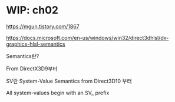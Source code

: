 # WIP: ch02

https://mgun.tistory.com/1867

https://docs.microsoft.com/en-us/windows/win32/direct3dhlsl/dx-graphics-hlsl-semantics


Semantics란?

From DirectX3D9부터

SV란 System-Value Semantics from Direct3D10 부터

All system-values begin with an SV_ prefix

